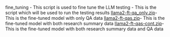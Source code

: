 fine_tuning - This script is used to fine tune the LLM
testing - This is the script which will be used to run the testing results
[llama2-ft-qa_only.zip](llama2-ft-qa_only.zip)- This is the fine-tuned model with only QA data
[llama2-ft-qas.zip](llama2-ft-qas.zip)- This is the fine-tuned model with both research summary data
[llama2-ft-qas-cont.zip](llama2-ft-qas-cont.zip)- This is the fine-tuned model with both research summary data and QA data


